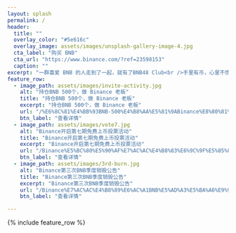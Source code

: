 ```yaml
---
layout: splash
permalink: /
header:
  title: ""
  overlay_color: "#5e616c"
  overlay_image: assets/images/unsplash-gallery-image-4.jpg
  cta_label: "购买 BNB"
  cta_url: "https://www.binance.com/?ref=23598153"
  caption: ""
excerpt: "一群喜爱 BNB 的人走到了一起，就有了BNB48 Club<br />手里有币，心里不慌"
feature_row:
  - image_path: assets/images/invite-activity.jpg
    alt: "持仓BNB 500个，做 Binance 老板"
    title: "持仓BNB 500个，做 Binance 老板"
    excerpt: "持仓BNB 500个，做 Binance 老板"
    url: "/%E6%8C%81%E4%BB%93BNB-500%E4%B8%AA%E5%81%9ABinance%E8%80%81%E6%9D%BF/"
    btn_label: "查看详情"
  - image_path: assets/images/vote7.jpg
    alt: "Binance开启第七期免费上币投票活动"
    title: "Binance开启第七期免费上币投票活动"
    excerpt: "Binance开启第七期免费上币投票活动"
    url: "/Binance%E5%BC%80%E5%90%AF%E7%AC%AC%E4%B8%83%E6%9C%9F%E5%85%8D%E8%B4%B9%E4%B8%8A%E5%B8%81%E6%8A%95%E7%A5%A8%E6%B4%BB%E5%8A%A8/"
    btn_label: "查看详情"
  - image_path: assets/images/3rd-burn.jpg
    alt: "Binance第三次BNB季度销毁公告"
    title: "Binance第三次BNB季度销毁公告"
    excerpt: "Binance第三次BNB季度销毁公告"
    url: "/Binance%E7%AC%AC%E4%B8%89%E6%AC%A1BNB%E5%AD%A3%E5%BA%A6%E9%94%80%E6%AF%81%E5%85%AC%E5%91%8A/"
    btn_label: "查看详情"

---
```


<!--{% include feature_row id="intro" type="center" %}-->

{% include feature_row %}
